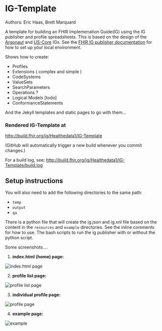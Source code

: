 # IG-Template  
Authors:  Eric Haas, Brett Marquard

A template for building an FHIR Implemenation Guide(IG) using the IG publisher and profile spreadsheets.  This is based on the design of the [Argonaut](http://www.fhir.org/guides/argonaut/r2/) and [US-Core](http://hl7.org/fhir/us/core/) IGs.    See the [FHIR IG publisher documentation](http://wiki.hl7.org/index.php?title=IG_Publisher_Documentation)  for how to set up your local environment. 

Shows how to create:

- Profiles
- Extensions ( complex and simple )
- CodeSystems
- ValueSets
- SearchParameters
- Operations ?
- Logical Models [todo]
- ConformanceStatements

And the Jekyll templates and static pages to go with them...



### Rendered IG-Template at

http://build.fhir.org/ig/Healthedata1/IG-Template

(GitHub will automatically trigger a new build whenever you commit changes.)

For a build log, see: http://build.fhir.org/ig/Healthedata1/IG-Template/build.log

## Setup instructions

You will also need to add the following directories to the same path:

- `temp`
- `output`
- `qa`

There is a python file that will create the ig.json and ig.xnl file based on the content in the `resources` and `example` directories.  See the inline comments for how to use.  The bash scripts to run the ig publisher with or without the python script.  

Some screenshots....

1. **index.html (home) page:**

![index.html page](ss1.png)

2. **profile list page:**

![profile list page](ss2.png)

3. **individual profile page:**

![profile page](ss3.png)

4. **example page:**

![example](ss4.png)














